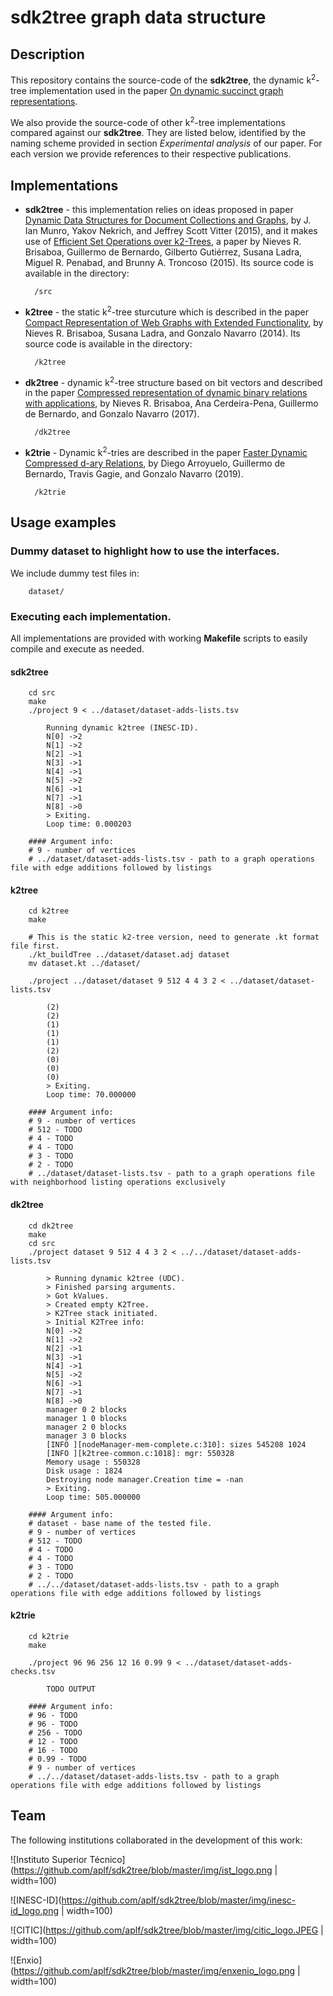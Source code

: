 # sdk2tree graph data structure

## Description

This repository contains the source-code of the **sdk2tree**, the dynamic k<sup>2</sup>-tree implementation used in the paper [On dynamic succinct graph representations](https://arxiv.org/).

We also provide the source-code of other k<sup>2</sup>-tree implementations compared against our **sdk2tree**.
They are listed below, identified by the naming scheme provided in section *Experimental analysis* of our paper.
For each version we provide references to their respective publications.

## Implementations

* **sdk2tree** - this implementation relies on ideas proposed in paper [Dynamic Data Structures for Document Collections and Graphs](https://doi.org/10.1145/2745754.2745778),
by J. Ian Munro, Yakov Nekrich, and Jeffrey Scott Vitter (2015), and it makes use of [Efficient Set Operations over k2-Trees](https://doi.org/10.1109/DCC.2015.9),
a paper by Nieves R. Brisaboa, Guillermo de Bernardo, Gilberto Gutiérrez, Susana Ladra, Miguel R. Penabad, and Brunny A. Troncoso (2015).
Its source code is available in the directory:

        /src


* **k2tree** - the static k<sup>2</sup>-tree sturcuture which is described in the paper [Compact Representation of Web Graphs with Extended Functionality](https://doi.org/10.1016/j.is.2013.08.003),
by Nieves R. Brisaboa, Susana Ladra, and Gonzalo Navarro (2014).
Its source code is available in the directory:

        /k2tree

* **dk2tree** - dynamic k<sup>2</sup>-tree structure based on bit vectors and described in the paper [Compressed representation of dynamic binary relations with applications](https://doi.org/10.1016/j.is.2017.05.003),
by Nieves R. Brisaboa, Ana Cerdeira-Pena, Guillermo de Bernardo, and Gonzalo Navarro (2017).

        /dk2tree

* **k2trie** - Dynamic k<sup>2</sup>-tries are described in the paper [Faster Dynamic Compressed d-ary Relations](https://doi.org/10.1007/978-3-030-32686-9_30),
by Diego Arroyuelo, Guillermo de Bernardo, Travis Gagie, and Gonzalo Navarro (2019).

        /k2trie


## Usage examples

### Dummy dataset to highlight how to use the interfaces.

We include dummy test files in:

        dataset/

### Executing each implementation.

All implementations are provided with working **Makefile** scripts to easily compile and execute as needed.

#### **sdk2tree**

        cd src
        make
        ./project 9 < ../dataset/dataset-adds-lists.tsv

            Running dynamic k2tree (INESC-ID). 
            N[0] ->2
            N[1] ->2
            N[2] ->1
            N[3] ->1
            N[4] ->1
            N[5] ->2
            N[6] ->1
            N[7] ->1
            N[8] ->0
            > Exiting.
            Loop time: 0.000203

        #### Argument info:
        # 9 - number of vertices
        # ../dataset/dataset-adds-lists.tsv - path to a graph operations file with edge additions followed by listings

#### **k2tree**

        cd k2tree
        make

        # This is the static k2-tree version, need to generate .kt format file first.
        ./kt_buildTree ../dataset/dataset.adj dataset
        mv dataset.kt ../dataset/

        ./project ../dataset/dataset 9 512 4 4 3 2 < ../dataset/dataset-lists.tsv

            (2)	
            (2)	
            (1)	
            (1)	
            (1)	
            (2)	
            (0)	
            (0)	
            (0)	
            > Exiting.
            Loop time: 70.000000

        #### Argument info:
        # 9 - number of vertices
        # 512 - TODO
        # 4 - TODO
        # 4 - TODO
        # 3 - TODO
        # 2 - TODO
        # ../dataset/dataset-lists.tsv - path to a graph operations file with neighborhood listing operations exclusively


#### **dk2tree**

        cd dk2tree
        make
        cd src
        ./project dataset 9 512 4 4 3 2 < ../../dataset/dataset-adds-lists.tsv

            > Running dynamic k2tree (UDC). 
            > Finished parsing arguments. 
            > Got kValues.
            > Created empty K2Tree.
            > K2Tree stack initiated.
            > Initial K2Tree info:
            N[0] ->2
            N[1] ->2
            N[2] ->1
            N[3] ->1
            N[4] ->1
            N[5] ->2
            N[6] ->1
            N[7] ->1
            N[8] ->0
            manager 0 2 blocks
            manager 1 0 blocks
            manager 2 0 blocks
            manager 3 0 blocks
            [INFO ][nodeManager-mem-complete.c:310]: sizes 545208 1024
            [INFO ][k2tree-common.c:1018]: mgr: 550328
            Memory usage : 550328
            Disk usage : 1824
            Destroying node manager.Creation time = -nan
            > Exiting.
            Loop time: 505.000000

        #### Argument info:
        # dataset - base name of the tested file.
        # 9 - number of vertices
        # 512 - TODO
        # 4 - TODO
        # 4 - TODO
        # 3 - TODO
        # 2 - TODO
        # ../../dataset/dataset-adds-lists.tsv - path to a graph operations file with edge additions followed by listings

#### **k2trie**

        cd k2trie
        make

        ./project 96 96 256 12 16 0.99 9 < ../dataset/dataset-adds-checks.tsv 

            TODO OUTPUT

        #### Argument info:
        # 96 - TODO
        # 96 - TODO
        # 256 - TODO
        # 12 - TODO
        # 16 - TODO
        # 0.99 - TODO
        # 9 - number of vertices
        # ../../dataset/dataset-adds-lists.tsv - path to a graph operations file with edge additions followed by listings


## Team

The following institutions collaborated in the development of this work:

![Instituto Superior Técnico](https://github.com/aplf/sdk2tree/blob/master/img/ist_logo.png | width=100)

![INESC-ID](https://github.com/aplf/sdk2tree/blob/master/img/inesc-id_logo.png | width=100)

![CITIC](https://github.com/aplf/sdk2tree/blob/master/img/citic_logo.JPEG | width=100)

![Enxio](https://github.com/aplf/sdk2tree/blob/master/img/enxenio_logo.png | width=100)
